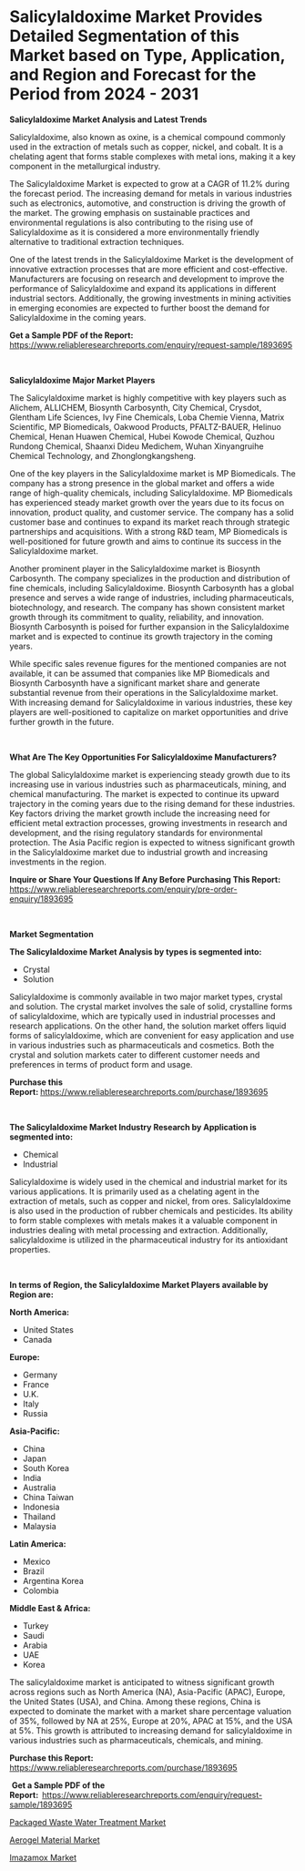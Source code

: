 <p><h1>Salicylaldoxime Market Provides Detailed Segmentation of this Market based on Type, Application, and Region and Forecast for the Period from 2024 - 2031</h1></p><p><strong>Salicylaldoxime Market Analysis and Latest Trends</strong></p>
<p><p>Salicylaldoxime, also known as oxine, is a chemical compound commonly used in the extraction of metals such as copper, nickel, and cobalt. It is a chelating agent that forms stable complexes with metal ions, making it a key component in the metallurgical industry.</p><p>The Salicylaldoxime Market is expected to grow at a CAGR of 11.2% during the forecast period. The increasing demand for metals in various industries such as electronics, automotive, and construction is driving the growth of the market. The growing emphasis on sustainable practices and environmental regulations is also contributing to the rising use of Salicylaldoxime as it is considered a more environmentally friendly alternative to traditional extraction techniques.</p><p>One of the latest trends in the Salicylaldoxime Market is the development of innovative extraction processes that are more efficient and cost-effective. Manufacturers are focusing on research and development to improve the performance of Salicylaldoxime and expand its applications in different industrial sectors. Additionally, the growing investments in mining activities in emerging economies are expected to further boost the demand for Salicylaldoxime in the coming years.</p></p>
<p><strong>Get a Sample PDF of the Report:&nbsp;</strong> <a href="https://www.reliableresearchreports.com/enquiry/request-sample/1893695">https://www.reliableresearchreports.com/enquiry/request-sample/1893695</a></p>
<p>&nbsp;</p>
<p><strong>Salicylaldoxime Major Market Players</strong></p>
<p><p>The Salicylaldoxime market is highly competitive with key players such as Alichem, ALLICHEM, Biosynth Carbosynth, City Chemical, Crysdot, Glentham Life Sciences, Ivy Fine Chemicals, Loba Chemie Vienna, Matrix Scientific, MP Biomedicals, Oakwood Products, PFALTZ-BAUER, Helinuo Chemical, Henan Huawen Chemical, Hubei Kowode Chemical, Quzhou Rundong Chemical, Shaanxi Dideu Medichem, Wuhan Xinyangruihe Chemical Technology, and Zhonglongkangsheng.</p><p>One of the key players in the Salicylaldoxime market is MP Biomedicals. The company has a strong presence in the global market and offers a wide range of high-quality chemicals, including Salicylaldoxime. MP Biomedicals has experienced steady market growth over the years due to its focus on innovation, product quality, and customer service. The company has a solid customer base and continues to expand its market reach through strategic partnerships and acquisitions. With a strong R&D team, MP Biomedicals is well-positioned for future growth and aims to continue its success in the Salicylaldoxime market.</p><p>Another prominent player in the Salicylaldoxime market is Biosynth Carbosynth. The company specializes in the production and distribution of fine chemicals, including Salicylaldoxime. Biosynth Carbosynth has a global presence and serves a wide range of industries, including pharmaceuticals, biotechnology, and research. The company has shown consistent market growth through its commitment to quality, reliability, and innovation. Biosynth Carbosynth is poised for further expansion in the Salicylaldoxime market and is expected to continue its growth trajectory in the coming years.</p><p>While specific sales revenue figures for the mentioned companies are not available, it can be assumed that companies like MP Biomedicals and Biosynth Carbosynth have a significant market share and generate substantial revenue from their operations in the Salicylaldoxime market. With increasing demand for Salicylaldoxime in various industries, these key players are well-positioned to capitalize on market opportunities and drive further growth in the future.</p></p>
<p>&nbsp;</p>
<p><strong>What Are The Key Opportunities For Salicylaldoxime Manufacturers?</strong></p>
<p><p>The global Salicylaldoxime market is experiencing steady growth due to its increasing use in various industries such as pharmaceuticals, mining, and chemical manufacturing. The market is expected to continue its upward trajectory in the coming years due to the rising demand for these industries. Key factors driving the market growth include the increasing need for efficient metal extraction processes, growing investments in research and development, and the rising regulatory standards for environmental protection. The Asia Pacific region is expected to witness significant growth in the Salicylaldoxime market due to industrial growth and increasing investments in the region.</p></p>
<p><strong>Inquire or Share Your Questions If Any Before Purchasing This Report:</strong> <a href="https://www.reliableresearchreports.com/enquiry/pre-order-enquiry/1893695">https://www.reliableresearchreports.com/enquiry/pre-order-enquiry/1893695</a></p>
<p>&nbsp;</p>
<p><strong>Market Segmentation</strong></p>
<p><strong>The Salicylaldoxime Market Analysis by types is segmented into:</strong></p>
<p><ul><li>Crystal</li><li>Solution</li></ul></p>
<p><p>Salicylaldoxime is commonly available in two major market types, crystal and solution. The crystal market involves the sale of solid, crystalline forms of salicylaldoxime, which are typically used in industrial processes and research applications. On the other hand, the solution market offers liquid forms of salicylaldoxime, which are convenient for easy application and use in various industries such as pharmaceuticals and cosmetics. Both the crystal and solution markets cater to different customer needs and preferences in terms of product form and usage.</p></p>
<p><strong>Purchase this Report:&nbsp;</strong><a href="https://www.reliableresearchreports.com/purchase/1893695">https://www.reliableresearchreports.com/purchase/1893695</a></p>
<p>&nbsp;</p>
<p><strong>The Salicylaldoxime Market Industry Research by Application is segmented into:</strong></p>
<p><ul><li>Chemical</li><li>Industrial</li></ul></p>
<p><p>Salicylaldoxime is widely used in the chemical and industrial market for its various applications. It is primarily used as a chelating agent in the extraction of metals, such as copper and nickel, from ores. Salicylaldoxime is also used in the production of rubber chemicals and pesticides. Its ability to form stable complexes with metals makes it a valuable component in industries dealing with metal processing and extraction. Additionally, salicylaldoxime is utilized in the pharmaceutical industry for its antioxidant properties.</p></p>
<p>&nbsp;</p>
<p><strong>In terms of Region, the Salicylaldoxime Market Players available by Region are:</strong></p>
<p>
    <p> <strong> North America: </strong>
        <ul>
            <li>United States</li>
            <li>Canada</li>
        </ul>
        </p> 
    <p> <strong> Europe: </strong>
        <ul>
            <li>Germany</li>
            <li>France</li>
            <li>U.K.</li>
            <li>Italy</li>
            <li>Russia</li>
        </ul>
        </p> 
    <p> <strong> Asia-Pacific: </strong>
        <ul>
            <li>China</li>
            <li>Japan</li>
            <li>South Korea</li>
            <li>India</li>
            <li>Australia</li>
            <li>China Taiwan</li>
            <li>Indonesia</li>
            <li>Thailand</li>
            <li>Malaysia</li>
        </ul>
        </p> 
    <p> <strong> Latin America: </strong>
        <ul>
            <li>Mexico</li>
            <li>Brazil</li>
            <li>Argentina Korea</li>
            <li>Colombia</li>
        </ul>
        </p> 
    <p> <strong> Middle East & Africa: </strong>
        <ul>
            <li>Turkey</li>
            <li>Saudi</li>
            <li>Arabia</li>
            <li>UAE</li>
            <li>Korea</li>
        </ul>
    </p>
    </p>
<p><p>The salicylaldoxime market is anticipated to witness significant growth across regions such as North America (NA), Asia-Pacific (APAC), Europe, the United States (USA), and China. Among these regions, China is expected to dominate the market with a market share percentage valuation of 35%, followed by NA at 25%, Europe at 20%, APAC at 15%, and the USA at 5%. This growth is attributed to increasing demand for salicylaldoxime in various industries such as pharmaceuticals, chemicals, and mining.</p></p>
<p><strong>Purchase this Report: </strong><a href="https://www.reliableresearchreports.com/purchase/1893695">https://www.reliableresearchreports.com/purchase/1893695</a></p>
<p>&nbsp;<strong>Get a Sample PDF of the Report:&nbsp;&nbsp;</strong><a href="https://www.reliableresearchreports.com/enquiry/request-sample/1893695">https://www.reliableresearchreports.com/enquiry/request-sample/1893695</a></p>
<p><strong></strong></p>
<p><p><a href="https://github.com/peachesmcdowel1/Market-Research-Report-List-1/blob/main/packaged-waste-water-treatment-market.md">Packaged Waste Water Treatment Market</a></p><p><a href="https://github.com/nicoletavirag/Market-Research-Report-List-2/blob/main/aerogel-material-market.md">Aerogel Material Market</a></p><p><a href="https://github.com/redneck06/Market-Research-Report-List-2/blob/main/imazamox-market.md">Imazamox Market</a></p></p>